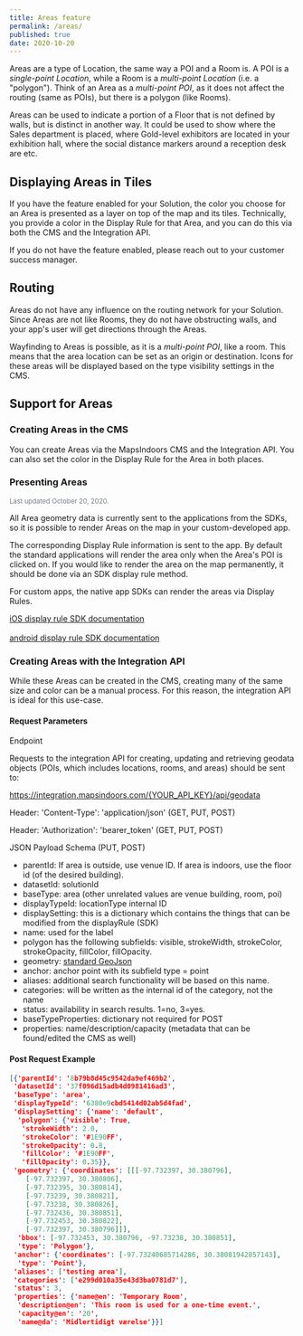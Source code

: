 ```yaml
---
title: Areas feature
permalink: /areas/
published: true
date: 2020-10-20
---
```


Areas are a type of Location, the same way a POI and a Room is. A POI is a *single-point Location*, while a Room is a *multi-point Location* (i.e. a "polygon"). Think of an Area as a *multi-point POI*, as it does not affect the routing (same as POIs), but there is a polygon (like Rooms).

Areas can be used to indicate a portion of a Floor that is not defined by walls, but is distinct in another way. It could be used to show where the Sales department is placed, where Gold-level exhibitors are located in your exhibition hall, where the social distance markers around a reception desk are etc.

## Displaying Areas in Tiles

If you have the feature enabled for your Solution, the color you choose for an Area is presented as a layer on top of the map and its tiles. Technically, you provide a color in the Display Rule for that Area, and you can do this via both the CMS and the Integration API.

If you do not have the feature enabled, please reach out to your customer success manager.

## Routing

Areas do not have any influence on the routing network for your Solution. Since Areas are not like Rooms, they do not have obstructing walls, and your app's user will get directions through the Areas.

Wayfinding to Areas is possible, as it is a *multi-point POI*, like a room.  This means that the area location can be set as an origin or destination.  Icons for these areas will be displayed based on the type visibility settings in the CMS.

## Support for Areas

### Creating Areas in the CMS

You can create Areas via the MapsIndoors CMS and the Integration API. You can also set the color in the Display Rule for the Area in both places.  

### Presenting Areas

<small style="color: #707a89;">Last updated October 20, 2020.</small>

All Area geometry data is currently sent to the applications from the SDKs, so it is possible to render Areas on the map in your custom-developed app.

The corresponding Display Rule information is sent to the app.  By default the standard applications will render the area only when the Area's POI is clicked on.  If you would like to render the area on the map permanently, it should be done via an SDK display rule method.  

For custom apps, the native app SDKs can render the areas via Display Rules.

[iOS display rule SDK documentation](https://app.mapsindoors.com/mapsindoors/reference/ios/v3/interface_m_p_location_display_rule.html)
<br/><br/>
[android display rule SDK documentation](https://app.mapsindoors.com/mapsindoors/reference/android/v3/com/mapsindoors/mapssdk/LocationDisplayRule.html)

### Creating Areas with the Integration API

While these Areas can be created in the CMS, creating many of the same size and color can be a manual process.  For this reason, the integration API is ideal for this use-case.

#### Request Parameters

Endpoint

Requests to the integration API for creating, updating and retrieving geodata objects (POIs, which includes locations, rooms, and areas) should be sent to:

https://integration.mapsindoors.com/{YOUR_API_KEY}/api/geodata

Header: 'Content-Type': 'application/json' (GET, PUT, POST)

Header: 'Authorization': 'bearer_token' (GET, PUT, POST)

JSON Payload Schema (PUT, POST)

* parentId: If area is outside, use venue ID.  If area is indoors, use the floor id (of the desired building).
* datasetId: solutionId
* baseType: area (other unrelated values are venue building, room, poi)
* displayTypeId: locationType internal ID
* displaySetting: this is a dictionary which contains the things that can be modified from the displayRule (SDK)
* name: used for the label
* polygon has the following subfields: visible, strokeWidth, strokeColor, strokeOpacity, fillColor, fillOpacity.
* geometry: [standard GeoJson](https://tools.ietf.org/html/rfc7946#section-3.1)
* anchor: anchor point with its subfield type = point
* aliases: additional search functionality will be based on this name.
* categories: will be written as the internal id of the category, not the name
* status: availability in search results.  1=no, 3=yes.
* baseTypeProperties: dictionary not required for POST
* properties: name/description/capacity (metadata that can be found/edited the CMS as well)

#### Post Request Example

```json
[{'parentId': '8b79b8d45c9542da9ef469b2',
 'datasetId': '37f096d15adb4d0981416ad3',
 'baseType': 'area',
 'displayTypeId': '6380e9cbd5414d02ab5d4fad',
 'displaySetting': {'name': 'default',
  'polygon': {'visible': True,
   'strokeWidth': 2.0,
   'strokeColor': '#1E90FF',
   'strokeOpacity': 0.8,
   'fillColor': '#1E90FF',
   'fillOpacity': 0.35}},
 'geometry': {'coordinates': [[[-97.732397, 30.380796],
    [-97.732397, 30.380806],
    [-97.732395, 30.380814],
    [-97.73239, 30.380821],
    [-97.73238, 30.380826],
    [-97.732436, 30.380851],
    [-97.732453, 30.380822],
    [-97.732397, 30.380796]]],
  'bbox': [-97.732453, 30.380796, -97.73238, 30.380851],
  'type': 'Polygon'},
 'anchor': {'coordinates': [-97.73240685714286, 30.38081942857143],
  'type': 'Point'},
 'aliases': ['testing area'],
 'categories': ['e299d010a35e43d3ba0781d7'],
 'status': 3,
 'properties': {'name@en': 'Temporary Room',
  'description@en': 'This room is used for a one-time event.',
  'capacity@en': '20',
  'name@da': 'Midlertidigt værelse'}}]
```
